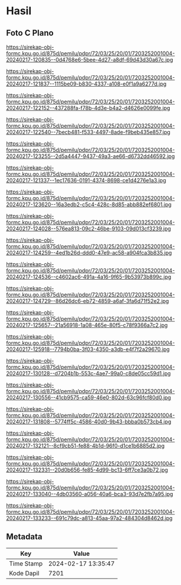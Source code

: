 # Hasil

## Foto C Plano

https://sirekap-obj-formc.kpu.go.id/875d/pemilu/pdpr/72/03/25/20/01/7203252001004-20240217-120835--0d4768e6-5bee-4d27-a8df-69d43d30a67c.jpg

https://sirekap-obj-formc.kpu.go.id/875d/pemilu/pdpr/72/03/25/20/01/7203252001004-20240217-121837--1115be09-b830-4337-a108-e0f1a9a6277d.jpg

https://sirekap-obj-formc.kpu.go.id/875d/pemilu/pdpr/72/03/25/20/01/7203252001004-20240217-122152--437288fa-f78b-4d3e-b4a2-d4626e0099fe.jpg

https://sirekap-obj-formc.kpu.go.id/875d/pemilu/pdpr/72/03/25/20/01/7203252001004-20240217-122540--7becb481-f533-4497-8ade-f9beb435e857.jpg

https://sirekap-obj-formc.kpu.go.id/875d/pemilu/pdpr/72/03/25/20/01/7203252001004-20240217-123255--2d5a4447-9437-49a3-ae66-d6732dd46592.jpg

https://sirekap-obj-formc.kpu.go.id/875d/pemilu/pdpr/72/03/25/20/01/7203252001004-20240217-121337--1ec17636-0191-4374-8698-ce1d4276e1a3.jpg

https://sirekap-obj-formc.kpu.go.id/875d/pemilu/pdpr/72/03/25/20/01/7203252001004-20240217-123620--16a3edb2-c5c4-428c-8d85-abb882ef6801.jpg

https://sirekap-obj-formc.kpu.go.id/875d/pemilu/pdpr/72/03/25/20/01/7203252001004-20240217-124028--576ea813-09c2-46be-9103-09d013cf3239.jpg

https://sirekap-obj-formc.kpu.go.id/875d/pemilu/pdpr/72/03/25/20/01/7203252001004-20240217-124259--4ed1b26d-ddd0-47e9-ac58-a904fca3b835.jpg

https://sirekap-obj-formc.kpu.go.id/875d/pemilu/pdpr/72/03/25/20/01/7203252001004-20240217-124536--c4602ac6-491a-4a16-9f65-9b53973b899c.jpg

https://sirekap-obj-formc.kpu.go.id/875d/pemilu/pdpr/72/03/25/20/01/7203252001004-20240217-124729--86d26dc6-eb72-4859-a6af-3fa6d71f52e2.jpg

https://sirekap-obj-formc.kpu.go.id/875d/pemilu/pdpr/72/03/25/20/01/7203252001004-20240217-125657--21a56918-1a08-465e-80f5-c78f9366a7c2.jpg

https://sirekap-obj-formc.kpu.go.id/875d/pemilu/pdpr/72/03/25/20/01/7203252001004-20240217-125918--7794b0ba-3f03-4350-a3db-e4f7f2a29670.jpg

https://sirekap-obj-formc.kpu.go.id/875d/pemilu/pdpr/72/03/25/20/01/7203252001004-20240217-130128--d7204b1b-553c-4ae7-99a0-c8de05cc59d1.jpg

https://sirekap-obj-formc.kpu.go.id/875d/pemilu/pdpr/72/03/25/20/01/7203252001004-20240217-130556--41cb9575-ca59-46e0-802d-63c96fcf80d0.jpg

https://sirekap-obj-formc.kpu.go.id/875d/pemilu/pdpr/72/03/25/20/01/7203252001004-20240217-131808--5774ff5c-4586-40d0-9b43-bbba0b573cb4.jpg

https://sirekap-obj-formc.kpu.go.id/875d/pemilu/pdpr/72/03/25/20/01/7203252001004-20240217-132121--8cf9cb51-fe88-4b1d-96f0-d1ce1b6885d2.jpg

https://sirekap-obj-formc.kpu.go.id/875d/pemilu/pdpr/72/03/25/20/01/7203252001004-20240217-132331--20d0b656-fe85-4d99-bc13-6ff7ce3a0b72.jpg

https://sirekap-obj-formc.kpu.go.id/875d/pemilu/pdpr/72/03/25/20/01/7203252001004-20240217-133040--4db03560-a056-40a6-bca3-93d7e2fb7a95.jpg

https://sirekap-obj-formc.kpu.go.id/875d/pemilu/pdpr/72/03/25/20/01/7203252001004-20240217-133233--691c79dc-a813-45aa-97a2-484304d8462d.jpg


## Metadata

| Key        | Value               |
| ---------- | ------------------- |
| Time Stamp | 2024-02-17 13:35:47 |
| Kode Dapil | 7201                |



